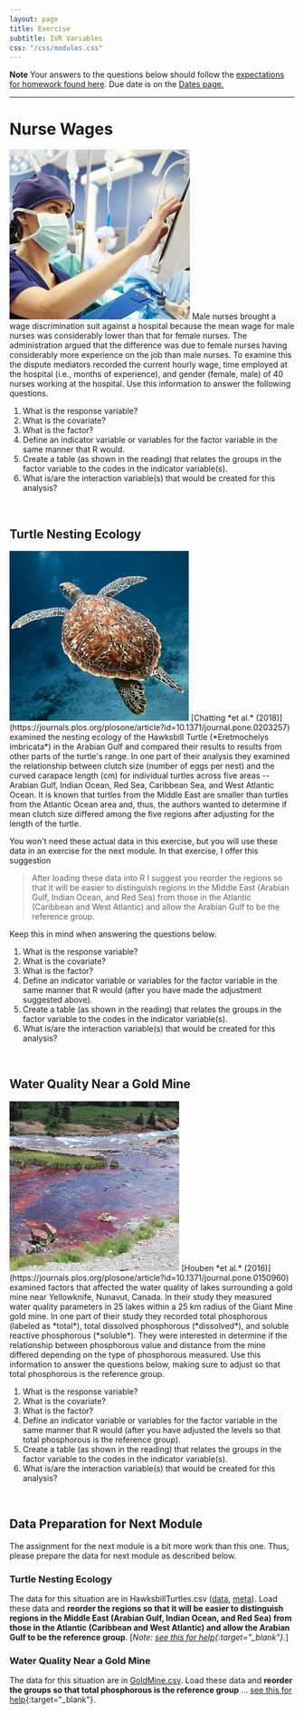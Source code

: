 ```yaml
---
layout: page
title: Exercise
subtitle: IVR Variables
css: "/css/modules.css"
---
```


<div class="alert alert-warning">
  <strong>Note</strong> Your answers to the questions below should follow the <a href="../../(resources/hwformat" target="_blank">expectations for homework found here</a>. Due date is on the <a href="../../resources/Dates-Current" target="_blank">Dates page.</a>
</div>

----

# Nurse Wages
<img src="../zimgs/Nurses.jpg" alt="Decoration" class="img-right">
Male nurses brought a wage discrimination suit against a hospital because the mean wage for male nurses was considerably lower than that for female nurses. The administration argued that the difference was due to female nurses having considerably more experience on the job than male nurses. To examine this the dispute mediators recorded the current hourly wage, time employed at the hospital (i.e., months of experience), and gender (female, male) of 40 nurses working at the hospital. Use this information to answer the following questions.

1. What is the response variable?
1. What is the covariate?
1. What is the factor?
1. Define an indicator variable or variables for the factor variable in the same manner that R would.
1. Create a table (as shown in the reading) that relates the groups in the factor variable to the codes in the indicator variable(s).
1. What is/are the interaction variable(s) that would be created for this analysis?

&nbsp;

## Turtle Nesting Ecology
<img src="../zimgs/hawksbill-turtle.jpg" alt="Decoration" class="img-right">
[Chatting *et al.* (2018)](https://journals.plos.org/plosone/article?id=10.1371/journal.pone.0203257) examined the nesting ecology of the Hawksbill Turtle (*Eretmochelys imbricata*) in the Arabian Gulf and compared their results to results from other parts of the turtle's range. In one part of their analysis they examined the relationship between clutch size (number of eggs per nest) and the curved carapace length (cm) for individual turtles across five areas -- Arabian Gulf, Indian Ocean, Red Sea, Caribbean Sea, and West Atlantic Ocean. It is known that turtles from the Middle East are smaller than turtles from the Atlantic Ocean area and, thus, the authors wanted to determine if mean clutch size differed among the five regions after adjusting for the length of the turtle.

You won't need these actual data in this exercise, but you will use these data in an exercise for the next module. In that exercise, I offer this suggestion

> After loading these data into R I suggest you reorder the regions so that it will be easier to distinguish regions in the Middle East (Arabian Gulf, Indian Ocean, and Red Sea) from those in the Atlantic (Caribbean and West Atlantic) and allow the Arabian Gulf to be the reference group.

Keep this in mind when answering the questions below.

1. What is the response variable?
1. What is the covariate?
1. What is the factor?
1. Define an indicator variable or variables for the factor variable in the same manner that R would (after you have made the adjustment suggested above).
1. Create a table (as shown in the reading) that relates the groups in the factor variable to the codes in the indicator variable(s).
1. What is/are the interaction variable(s) that would be created for this analysis?

&nbsp;

## Water Quality Near a Gold Mine
<img src="../zimgs/GoldMineWQ.jpg" alt="Decoration" class="img-right">
[Houben *et al.* (2016)](https://journals.plos.org/plosone/article?id=10.1371/journal.pone.0150960) examined factors that affected the water quality of lakes surrounding a gold mine near Yellowknife, Nunavut, Canada. In their study they measured water quality parameters in 25 lakes within a 25 km radius of the Giant Mine gold mine. In one part of their study they recorded total phosphorous (labeled as *total*), total dissolved phosphorous (*dissolved*), and soluble reactive phosphorous (*soluble*). They were interested in determine if the relationship between phosphorous value and distance from the mine differed depending on the type of phosphorous measured. Use this information to answer the questions below, making sure to adjust so that total phosphorous is the reference group.

1. What is the response variable?
1. What is the covariate?
1. What is the factor?
1. Define an indicator variable or variables for the factor variable in the same manner that R would (after you have adjusted the levels so that total phosphorous is the reference group).
1. Create a table (as shown in the reading) that relates the groups in the factor variable to the codes in the indicator variable(s).
1. What is/are the interaction variable(s) that would be created for this analysis?

&nbsp;

## Data Preparation for Next Module
The assignment for the next module is a bit more work than this one. Thus, please prepare the data for next module as described below.

### Turtle Nesting Ecology
The data for this situation are in HawksbillTurtles.csv ([data](https://raw.githubusercontent.com/droglenc/NCData/master/HawksbillTurtles.csv), [meta](https://github.com/droglenc/NCData/blob/master/HawksbillTurtles_meta.txt)). Load these data and **reorder the regions so that it will be easier to distinguish regions in the Middle East (Arabian Gulf, Indian Ocean, and Red Sea) from those in the Atlantic (Caribbean and West Atlantic) and allow the Arabian Gulf to be the reference group**. [*Note: [see this for help](../resources/R_HowTo_Factor.html#change-order-of-levels){:target="_blank"}.*]

### Water Quality Near a Gold Mine
The data for this situation are in [GoldMine.csv](data/GoldMine.csv). Load these data and **reorder the groups so that total phosphorous is the reference group** ... [see this for help](../resources/R_HowTo_Factor.html#change-order-of-levels){:target="_blank"}.
